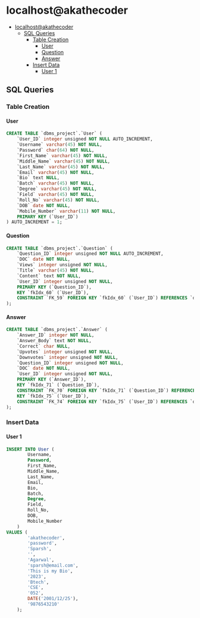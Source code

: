 # localhost@akathecoder

- [localhost@akathecoder](#localhostakathecoder)
  - [SQL Queries](#sql-queries)
    - [Table Creation](#table-creation)
      - [User](#user)
      - [Question](#question)
      - [Answer](#answer)
    - [Insert Data](#insert-data)
      - [User 1](#user-1)

## SQL Queries

### Table Creation

#### User

```sql
CREATE TABLE `dbms_project`.`User` (
    `User_ID` integer unsigned NOT NULL AUTO_INCREMENT,
    `Username` varchar(45) NOT NULL,
    `Password` char(64) NOT NULL,
    `First_Name` varchar(45) NOT NULL,
    `Middle_Name` varchar(45) NOT NULL,
    `Last_Name` varchar(45) NOT NULL,
    `Email` varchar(45) NOT NULL,
    `Bio` text NULL,
    `Batch` varchar(45) NOT NULL,
    `Degree` varchar(45) NOT NULL,
    `Field` varchar(45) NOT NULL,
    `Roll_No` varchar(45) NOT NULL,
    `DOB` date NOT NULL,
    `Mobile_Number` varchar(11) NOT NULL,
    PRIMARY KEY (`User_ID`)
) AUTO_INCREMENT = 1;
```

#### Question

```sql
CREATE TABLE `dbms_project`.`Question` (
    `Question_ID` integer unsigned NOT NULL AUTO_INCREMENT,
    `DOC` date NOT NULL,
    `Views` integer unsigned NOT NULL,
    `Title` varchar(45) NOT NULL,
    `Content` text NOT NULL,
    `User_ID` integer unsigned NOT NULL,
    PRIMARY KEY (`Question_ID`),
    KEY `fkIdx_60` (`User_ID`),
    CONSTRAINT `FK_59` FOREIGN KEY `fkIdx_60` (`User_ID`) REFERENCES `dbms_project`.`User` (`User_ID`)
);
```

#### Answer

```sql
CREATE TABLE `dbms_project`.`Answer` (
    `Answer_ID` integer NOT NULL,
    `Answer_Body` text NOT NULL,
    `Correct` char NULL,
    `Upvotes` integer unsigned NOT NULL,
    `Downvotes` integer unsigned NOT NULL,
    `Question_ID` integer unsigned NOT NULL,
    `DOC` date NOT NULL,
    `User_ID` integer unsigned NOT NULL,
    PRIMARY KEY (`Answer_ID`),
    KEY `fkIdx_71` (`Question_ID`),
    CONSTRAINT `FK_70` FOREIGN KEY `fkIdx_71` (`Question_ID`) REFERENCES `dbms_project`.`Question` (`Question_ID`),
    KEY `fkIdx_75` (`User_ID`),
    CONSTRAINT `FK_74` FOREIGN KEY `fkIdx_75` (`User_ID`) REFERENCES `dbms_project`.`User` (`User_ID`)
);
```

### Insert Data

#### User 1

```sql
INSERT INTO User (
        Username,
        Password,
        First_Name,
        Middle_Name,
        Last_Name,
        Email,
        Bio,
        Batch,
        Degree,
        Field,
        Roll_No,
        DOB,
        Mobile_Number
    )
VALUES (
        'akathecoder',
        'password',
        'Sparsh',
        '',
        'Agarwal',
        'sparsh@email.com',
        'This is my Bio',
        '2023',
        'Btech',
        'CSE',
        '052',
        DATE('2001/12/25'),
        '9876543210'
    );
```
